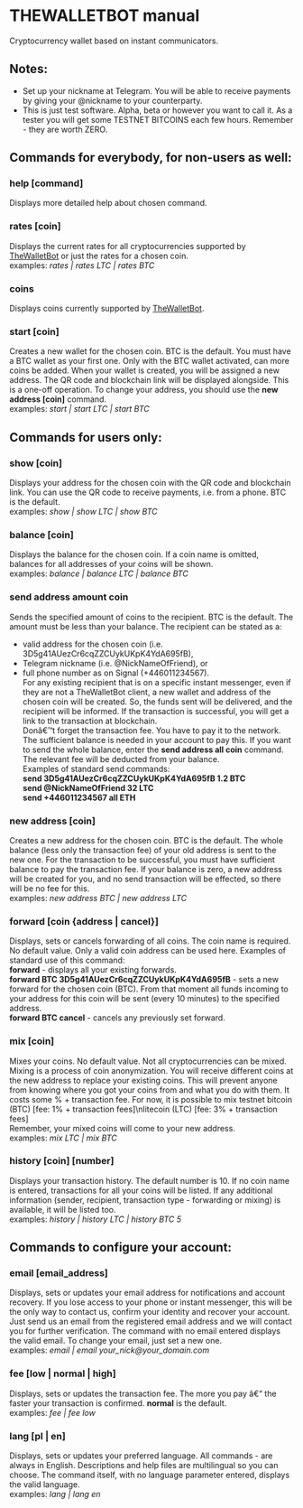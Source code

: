 # THEWALLETBOT manual      
Cryptocurrency wallet based on instant communicators.      
## Notes:      
* Set up your nickname at Telegram. You will be able to receive payments by giving your @nickname  to your counterparty.      
* This is just test software. Alpha, beta or however you want to call it. As a tester you will get some TESTNET BITCOINS each few hours. Remember - they are worth ZERO.      
## Commands for everybody, for non-users as well:      
### <strong>help [command]</strong>      
Displays more detailed help about chosen command.      
      
### <strong>rates [coin]</strong>      
Displays the current rates for all cryptocurrencies supported by <a href="http://thewalletbot.com/">TheWalletBot</a> or just the rates for a chosen coin.      
examples: _rates | rates LTC | rates BTC_      
      
### <strong>coins</strong>      
Displays coins currently supported by <a href="http://thewalletbot.com/">TheWalletBot</a>.      
      
### <strong>start [coin]</strong>      
Creates a new wallet for the chosen coin. BTC is the default. You must have a BTC wallet as your first one. Only with the BTC wallet activated, can more coins be added. When your wallet is created, you will be assigned a new address. The QR code and blockchain link will be displayed alongside. This is a one-off operation. To change your address, you should use the <strong>new address [coin]</strong> command.      
examples: _start | start LTC | start BTC_      
      
## Commands for users only:      
### <strong>show [coin]</strong>      
Displays your address for the chosen coin with the QR code and blockchain link. You can use the QR code to receive payments, i.e. from a phone. BTC is the default.      
examples: _show | show LTC | show BTC_      
### <strong>balance [coin]</strong>      
Displays the balance for the chosen coin. If a coin name is omitted, balances for all addresses of your coins will be shown.      
examples: _balance | balance LTC | balance BTC_      
### <strong>send address amount coin</strong>      
Sends the specified amount of coins to the recipient. BTC is the default. The amount must be less than your balance. The recipient can be stated as a:      
- valid address for the chosen coin (i.e. 3D5g41AUezCr6cqZZCUykUKpK4YdA695fB),      
- Telegram nickname (i.e. @NickNameOfFriend), or      
- full phone number as on Signal (+446011234567).      
For any existing recipient that is on a specific instant messenger, even if they are not a TheWalletBot client, a new wallet and address of the chosen coin will be created. So, the funds sent will be delivered, and the recipient will be informed. If the transaction is successful, you will get a link to the transaction at blockchain.      
Donâ€™t forget the transaction fee. You have to pay it to the network. The sufficient balance is needed in your account to pay this. If you want to send the whole balance, enter the <strong>send address all coin</strong> command. The relevant fee will be deducted from your balance.      
Examples of standard send commands:      
<strong>send 3D5g41AUezCr6cqZZCUykUKpK4YdA695fB 1.2 BTC      
send @NickNameOfFriend 32 LTC      
send +446011234567 all ETH</strong>      
      
### <strong>new address [coin]</strong>      
Creates a new address for the chosen coin. BTC is the default. The whole balance (less only the transaction fee) of your old address is sent to the new one. For the transaction to be successful, you must have sufficient balance to pay the transaction fee. If your balance is zero, a new address will be created for you, and no send transaction will be effected, so there will be no fee for this.      
examples: _new address BTC | new address LTC_      
      
### <strong>forward [coin {address | cancel}]</strong>      
Displays, sets or cancels forwarding of all coins. The coin name is required. No default value. Only a valid coin address can be used here. Examples of standard use of this command:      
<strong>forward</strong> - displays all your existing forwards.      
<strong>forward BTC 3D5g41AUezCr6cqZZCUykUKpK4YdA695fB</strong> - sets a new forward for the chosen coin (BTC). From that moment all funds incoming to your address for this coin will be sent (every 10 minutes) to the specified address.      
<strong>forward BTC cancel</strong> - cancels any previously set forward.      
      
### <strong>mix [coin]</strong>      
Mixes your coins. No default value. Not all cryptocurrencies can be mixed. Mixing is a process of coin anonymization. You will receive different coins at the new address to replace your existing coins. This will prevent anyone from knowing where you got your coins from and what you do with them. It costs some % + transaction fee. For now, it is possible to mix testnet bitcoin (BTC) [fee: 1% + transaction fees]\nlitecoin (LTC) [fee: 3% + transaction fees]      
Remember, your mixed coins will come to your new address.      
examples: _mix LTC | mix BTC_      
      
### <strong>history [coin] [number]</strong>      
Displays your transaction history. The default number is 10. If no coin name is entered, transactions for all your coins will be listed. If any additional information (sender, recipient, transaction type - forwarding or mixing) is available, it will be listed too.      
examples: _history | history LTC | history BTC 5_      
      
## Commands to configure your account:      
      
### <strong>email [email_address]</strong>      
Displays, sets or updates your email address for notifications and account recovery. If you lose access to your phone or instant messenger, this will be the only way to contact us, confirm your identity and recover your account. Just send us an email from the registered email address and we will contact you for further verification. The command with no email entered displays the valid email. To change your email, just set a new one.      
examples: _email | email your_nick@your_domain.com_      
      
### <strong>fee [low | normal | high]</strong>      
Displays, sets or updates the transaction fee. The more you pay â€“ the faster your transaction is confirmed. <strong>normal</strong> is the default.      
examples: _fee | fee low_      
      
### <strong>lang [pl | en]</strong>      
Displays, sets or updates your preferred language. All commands - are always in English. Descriptions and help files are multilingual so you can choose. The command itself, with no language parameter entered, displays the valid language.      
examples: _lang | lang en_       
      
